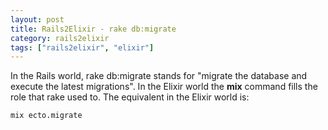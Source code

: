 ```yaml
---
layout: post
title: Rails2Elixir - rake db:migrate
category: rails2elixir
tags: ["rails2elixir", "elixir"]
---
```

In the Rails world, rake db:migrate stands for "migrate the database and execute the latest migrations".  In the Elixir world the **mix** command fills the role that rake used to.  The equivalent in the Elixir world is:

    mix ecto.migrate
